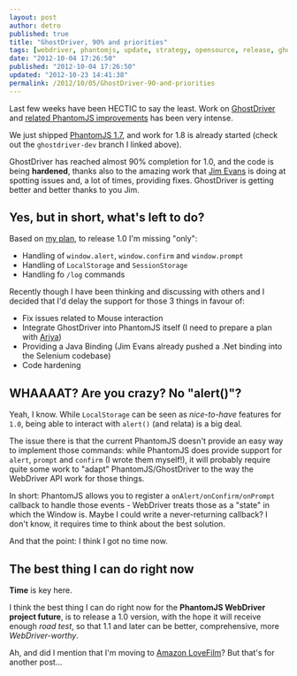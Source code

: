 ```yaml
---
layout: post
author: detro
published: true
title: "GhostDriver, 90% and priorities"
tags: [webdriver, phantomjs, update, strategy, opensource, release, ghostdriver]
date: "2012-10-04 17:26:50"
published: "2012-10-04 17:26:50"
updated: "2012-10-23 14:41:38"
permalink: /2012/10/05/GhostDriver-90-and-priorities
---
```


Last few weeks have been HECTIC to say the least. Work on [GhostDriver](https://github.com/detro/ghostdriver) and [related PhantomJS improvements](https://github.com/detro/phantomjs/tree/ghostdriver-dev) has been very intense.

We just shipped [PhantomJS 1.7](http://ariya.ofilabs.com/2012/09/phantomjs-1-7-blazing-star.html), and work for 1.8 is already started (check out the `ghostdriver-dev` branch I linked above).

GhostDriver has reached almost 90% completion for 1.0, and the code is being **hardened**, thanks also to the amazing work that [Jim Evans](http://jimevansmusic.blogspot.co.uk/) is doing at spotting issues and, a lot of times, providing fixes. GhostDriver is getting better and better thanks to you Jim.

## Yes, but in short, what's left to do?

Based on [my plan](https://docs.google.com/spreadsheet/ccc?key=0Am63grtxc7bDdGNqX1ZPX2VoZlE2ZHZhd09lNDkzbkE), to release 1.0 I'm missing "only":

* Handling of `window.alert`, `window.confirm` and `window.prompt`
* Handling of `LocalStorage` and `SessionStorage`
* Handling fo `/log` commands

Recently though I have been thinking and discussing with others and I decided that I'd delay the support for those 3 things in favour of:

* Fix issues related to Mouse interaction
* Integrate GhostDriver into PhantomJS itself (I need to prepare a plan with [Ariya](ariya.ofilabs.com))
* Providing a Java Binding (Jim Evans already pushed a .Net binding into the Selenium codebase)
* Code hardening

## WHAAAAT? Are you crazy? No "alert()"?

Yeah, I know. While `LocalStorage` can be seen as _nice-to-have_ features for `1.0`, being able to interact with `alert()` (and relata) is a big deal.

The issue there is that the current PhantomJS doesn't provide an easy way to implement those commands: while PhantomJS does provide support for `alert`, `prompt` and `confirm` (I wrote them myself!),  it will probably require quite some work to "adapt" PhantomJS/GhostDriver to the way the WebDriver API work for those things.

In short: PhantomJS allows you to register a `onAlert/onConfirm/onPrompt` callback to handle those events - WebDriver treats those as a "state" in which the Window is. Maybe I could write a never-returning callback? I don't know, it requires time to think about the best solution.

And that the point: I think I got no time now.
 
## The best thing I can do right now

**Time** is key here.

I think the best thing I can do right now for the **PhantomJS WebDriver project future**, is to release a 1.0 version, with the hope it will receive enough _road test_, so that 1.1 and later can be better, comprehensive, more _WebDriver-worthy_.

Ah, and did I mention that I'm moving to [Amazon LoveFilm](http://corporate.blog.lovefilm.com/)? But that's for another post...
